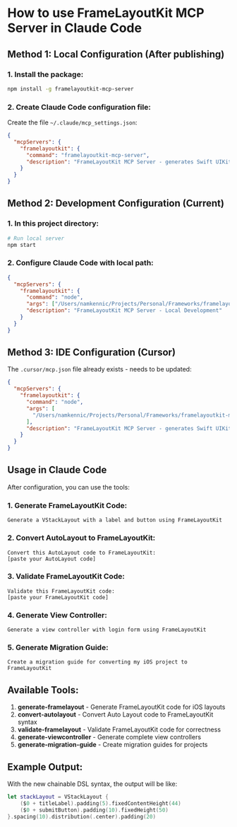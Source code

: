 # How to use FrameLayoutKit MCP Server in Claude Code

## Method 1: Local Configuration (After publishing)

### 1. Install the package:

```bash
npm install -g framelayoutkit-mcp-server
```

### 2. Create Claude Code configuration file:

Create the file `~/.claude/mcp_settings.json`:

```json
{
  "mcpServers": {
    "framelayoutkit": {
      "command": "framelayoutkit-mcp-server",
      "description": "FrameLayoutKit MCP Server - generates Swift UIKit code using FrameLayoutKit syntax"
    }
  }
}
```

## Method 2: Development Configuration (Current)

### 1. In this project directory:

```bash
# Run local server
npm start
```

### 2. Configure Claude Code with local path:

```json
{
  "mcpServers": {
    "framelayoutkit": {
      "command": "node",
      "args": ["/Users/namkennic/Projects/Personal/Frameworks/framelayoutkit-mcp-server/src/index.js"],
      "description": "FrameLayoutKit MCP Server - Local Development"
    }
  }
}
```

## Method 3: IDE Configuration (Cursor)

The `.cursor/mcp.json` file already exists - needs to be updated:

```json
{
  "mcpServers": {
    "framelayoutkit": {
      "command": "node",
      "args": [
        "/Users/namkennic/Projects/Personal/Frameworks/framelayoutkit-mcp-server/src/index.js"
      ],
      "description": "FrameLayoutKit MCP Server - generates Swift UIKit code using FrameLayoutKit syntax"
    }
  }
}
```

## Usage in Claude Code

After configuration, you can use the tools:

### 1. Generate FrameLayoutKit Code:

```
Generate a VStackLayout with a label and button using FrameLayoutKit
```

### 2. Convert AutoLayout to FrameLayoutKit:

```
Convert this AutoLayout code to FrameLayoutKit:
[paste your AutoLayout code]
```

### 3. Validate FrameLayoutKit Code:

```
Validate this FrameLayoutKit code:
[paste your FrameLayoutKit code]
```

### 4. Generate View Controller:

```
Generate a view controller with login form using FrameLayoutKit
```

### 5. Generate Migration Guide:

```
Create a migration guide for converting my iOS project to FrameLayoutKit
```

## Available Tools:

1. **generate-framelayout** - Generate FrameLayoutKit code for iOS layouts
2. **convert-autolayout** - Convert Auto Layout code to FrameLayoutKit syntax
3. **validate-framelayout** - Validate FrameLayoutKit code for correctness
4. **generate-viewcontroller** - Generate complete view controllers
5. **generate-migration-guide** - Create migration guides for projects

## Example Output:

With the new chainable DSL syntax, the output will be like:

```swift
let stackLayout = VStackLayout {
    ($0 + titleLabel).padding(5).fixedContentHeight(44)
    ($0 + submitButton).padding(10).fixedHeight(50)
}.spacing(10).distribution(.center).padding(20)
```
